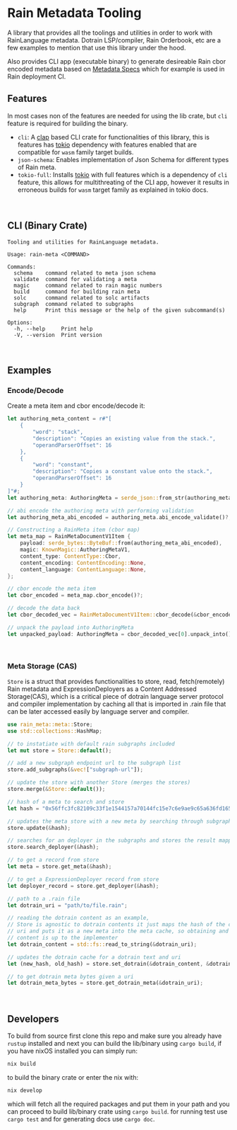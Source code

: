 # Rain Metadata Tooling
A library that provides all the toolings and utilities in order to work with RainLanguage metadata. Dotrain LSP/compiler, Rain Orderbook, etc are a few examples to mention that use this library under the hood.

Also provides CLI app (executable binary) to generate desireable Rain cbor encoded metadata based on [Metadata Specs](https://github.com/rainprotocol/specs/blob/main/metadata-v1.md) which for example is used in Rain deployment CI.
<br>

## Features
In most cases non of the features are needed for using the lib crate, but `cli` feature is required for building the binary.

- `cli`: A [clap](https://docs.rs/clap/latest/clap/) based CLI crate for functionalities of this library, this is features has [tokio](https://docs.rs/tokio/latest/tokio/) dependency with features enabled that are compatible for `wasm` family target builds.
- `json-schema`: Enables implementation of Json Schema for different types of Rain meta.
- `tokio-full`: Installs [tokio](https://docs.rs/tokio/latest/tokio/) with full features which is a dependency of `cli` feature, this allows for multithreating of the CLI app, however it results in erroneous builds for `wasm` target family as explained in tokio docs.
<br>

## CLI (Binary Crate)
    Tooling and utilities for RainLanguage metadata.

    Usage: rain-meta <COMMAND>

    Commands:
      schema    command related to meta json schema
      validate  command for validating a meta
      magic     command related to rain magic numbers
      build     command for building rain meta
      solc      command related to solc artifacts
      subgraph  command related to subgraphs
      help      Print this message or the help of the given subcommand(s)

    Options:
      -h, --help     Print help
      -V, --version  Print version
<br>

## Examples
### Encode/Decode
Create a meta item and cbor encode/decode it:
```rust
let authoring_meta_content = r#"[
    {
        "word": "stack",
        "description": "Copies an existing value from the stack.",
        "operandParserOffset": 16
    },
    {
        "word": "constant",
        "description": "Copies a constant value onto the stack.",
        "operandParserOffset": 16
    }
]"#;
let authoring_meta: AuthoringMeta = serde_json::from_str(authoring_meta_content)?;

// abi encode the authoring meta with performing validation
let authoring_meta_abi_encoded = authoring_meta.abi_encode_validate()?;

// Constructing a RainMeta item (cbor map)
let meta_map = RainMetaDocumentV1Item {
    payload: serde_bytes::ByteBuf::from(authoring_meta_abi_encoded),
    magic: KnownMagic::AuthoringMetaV1,
    content_type: ContentType::Cbor,
    content_encoding: ContentEncoding::None,
    content_language: ContentLanguage::None,
};

// cbor encode the meta item
let cbor_encoded = meta_map.cbor_encode()?;

// decode the data back
let cbor_decoded_vec = RainMetaDocumentV1Item::cbor_decode(&cbor_encoded)?;

// unpack the payload into AuthoringMeta
let unpacked_payload: AuthoringMeta = cbor_decoded_vec[0].unpack_into()?;
```
<br>

### Meta Storage (CAS)
`Store` is a struct that provides functionalities to store, read, fetch(remotely) Rain metadata and ExpressionDeployers as a Content Addressed Storage(CAS), which is a critical piece of dotrain language server protocol and compiler implementation by caching all that is imported in .rain file that can be later accessed easily by language server and compiler.
```rust
use rain_meta::meta::Store;
use std::collections::HashMap;

// to instatiate with default rain subgraphs included
let mut store = Store::default();

// add a new subgraph endpoint url to the subgraph list
store.add_subgraphs(&vec!["subgraph-url"]);

// update the store with another Store (merges the stores)
store.merge(&Store::default());

// hash of a meta to search and store
let hash = "0x56ffc3fc82109c33f1e1544157a70144fc15e7c6e9ae9c65a636fd165b1bc51c";

// updates the meta store with a new meta by searching through subgraphs
store.update(&hash);

// searches for an deployer in the subgraphs and stores the result mapped to the hash
store.search_deployer(&hash);

// to get a record from store
let meta = store.get_meta(&hash);

// to get a ExpressionDeployer record from store
let deployer_record = store.get_deployer(&hash);

// path to a .rain file
let dotrain_uri = "path/to/file.rain";

// reading the dotrain content as an example,
// Store is agnostic to dotrain contents it just maps the hash of the content to the given
// uri and puts it as a new meta into the meta cache, so obtaining and passing the correct
// content is up to the implementer
let dotrain_content = std::fs::read_to_string(&dotrain_uri);

// updates the dotrain cache for a dotrain text and uri
let (new_hash, old_hash) = store.set_dotrain(&dotrain_content, &dotrain_uri, false)?;

// to get dotrain meta bytes given a uri
let dotrain_meta_bytes = store.get_dotrain_meta(&dotrain_uri);
```
<br>

## Developers
To build from source first clone this repo and make sure you already have `rustup` installed and next you can build the lib/binary using `cargo build`, if you have nixOS installed you can simply run:
```bash
nix build
```
to build the binary crate or enter the nix with:
```bash
nix develop
```
which will fetch all the required packages and put them in your path and you can proceed to build lib/binary crate using `cargo build`.
for running test use `cargo test` and for generating docs use `cargo doc`.